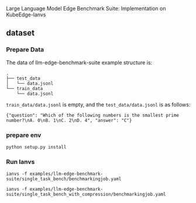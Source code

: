 Large Language Model Edge Benchmark Suite: Implementation on KubeEdge-lanvs


## dataset

### Prepare Data

The data of llm-edge-benchmark-suite example structure is:

```
.
├── test_data
│   └── data.jsonl
└── train_data
    └── data.jsonl
```

`train_data/data.jsonl` is empty, and the `test_data/data.jsonl` is as follows:

```
{"question": "Which of the following numbers is the smallest prime number?\nA. 0\nB. 1\nC. 2\nD. 4", "answer": "C"}
```
### prepare env

```shell
python setup.py install
```

### Run Ianvs



```shell
ianvs -f examples/llm-edge-benchmark-suite/single_task_bench/benchmarkingjob.yaml
```


```shell
ianvs -f examples/llm-edge-benchmark-suite/single_task_bench_with_compression/benchmarkingjob.yaml
```

